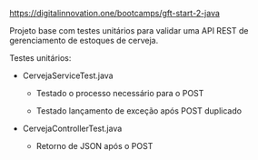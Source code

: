 https://digitalinnovation.one/bootcamps/gft-start-2-java

Projeto base com testes unitários para validar uma API REST de gerenciamento de estoques de cerveja.

Testes unitários:

* CervejaServiceTest.java

	* Testado o processo necessário para o POST

	* Testado lançamento de exceção após POST duplicado

* CervejaControllerTest.java

	* Retorno de JSON após o POST
